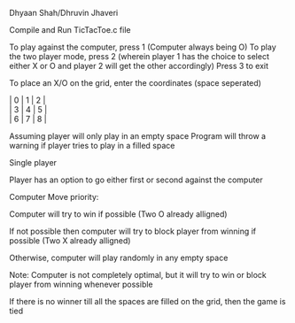 Dhyaan Shah/Dhruvin Jhaveri


Compile and Run TicTacToe.c file

To play against the computer, press 1 (Computer always being O)
To play the two player mode, press 2 (wherein player 1 has the choice to select either X or O and player 2 will get the other accordingly)
Press 3 to exit

To place an X/O on the grid, enter the coordinates (space seperated)

| 0 | 1 | 2 |\
| 3 | 4 | 5 |\
| 6 | 7 | 8 |

Assuming player will only play in an empty space
Program will throw a warning if player tries to play in a filled space

Single player

Player has an option to go either first or second against the computer

Computer Move priority:

Computer will try to win if possible (Two O already alligned)

If not possible then computer will try to block player from winning if possible (Two X already alligned)

Otherwise, computer will play randomly in any empty space

Note: Computer is not completely optimal, but it will try to win or block player from winning whenever possible

If there is no winner till all the spaces are filled on the grid, 
then the game is tied
